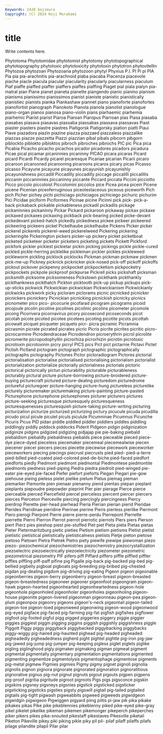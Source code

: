 ```yaml
---
Keywords: 2428 kojimura
Copyright: (C) 2024 Koji Murakami
---
```


# title

Write contents here.



 Phytotoma Phytotomidae phytotomist phytotomy phytotopographical phytotopography phytotoxic
phytotoxicity phytotoxin phytotron phytovitellin Phytozoa phytozoan Phytozoaria phytozoon phytyl Phyxius
P.I. PI Pi pi PIA Pia pia pia-arachnitis pia-arachnoid piaba
piacaba Piacenza piacevole piache piacle piacula piacular piacularity piacularly piacularness
piaculum Piaf piaffe piaffed piaffer piaffers piaffes piaffing Piaget pial
piala pialyn pia-matral pian Piane pianet pianeta pianette piangendo pianic
pianino pianism pianisms pianissimo pianissimos pianist pianiste pianistic pianistically pianistiec
pianists pianka Piankashaw piannet piano pianoforte pianofortes pianofortist pianograph Pianokoto
Pianola pianola pianolist pianologue piano-organ pianos pianosa piano-violin pians piarhaemic
piarhemia piarhemic Piarist piarist Piaroa Piaroan Piaropus Piarroan pias Piasa
piasaba piasabas piasava piasavas piassaba piassabas piassava piassavas Piast piaster
piasters piastre piastres Piatigorsk Piatigorsky piation piatti Piaui Piave piazadora
piazin piazine piazza piazzaed piazzaless piazzalike piazzas piazze piazzetta Piazzi
piazzian pibal pibals pibcorn pibgorn piblockto piblokto pibloktos pibroch pibroches
pibrochs PIC pic Pica pica Picabia Picacho picacho picachos picador
picadores picadors picadura Picae pical picamar picaninnies picaninny PICAO picara
picaras Picard picard Picardi Picardy picarel picaresque Picariae picarian Picarii
picaro picaroon picarooned picarooning picaroons picaros picary picas Picasso picasso
Picayune picayune picayunes picayunish picayunishly picayunishness piccadill Piccadilly piccadilly piccage
piccalilli piccalillis piccanin piccaninnies piccaninny piccante Piccard piccata Piccini picciotto
Picco piccolo piccoloist Piccolomini piccolos pice Picea picea picein Picene
picene Picenian piceoferruginous piceotestaceous piceous piceworth Pich pich Picher pichey
pichi pichiciago pichiciagos pichiciego pichuric pichurim Pici Picidae piciform Piciformes
Picinae picine Picinni pick pick- pick-a-back pickaback pickable pickableness pickadil
pickadils pickage pickaninnies pickaninny Pickar Pickard pickaroon pickaway pickax pickaxe
pickaxed pickaxes pickaxing pickback pick-bearing picked picke-devant pickedevant picked-hatch pickedly
pickedness pickee pickeer pickeered pickeering pickeers pickel Pickelhaube pickelhaube Pickens
Picker picker pickerel pickerels pickerel-weed pickerelweed Pickering pickering pickeringite Pickerington
pickers picker-up pickery picket picketboat picketed picketeer picketer picketers picketing
pickets Pickett Pickford pickfork pickier pickiest pickietar pickin picking pickings
pickle pickle-cured pickled pickle-herring picklelike pickleman pickler pickles pickleweed pickleworm
pickling picklock picklocks Pickman pickman pickmaw pickmen pick-me-up Pickney picknick
picknicker pick-nosed pick-off pickoff pickoffs pickout pickover pickpenny pickpocket pickpocketism
pickpocketry pickpockets pickpole pickproof pickpurse Pickrell picks pickshaft picksman picksmith
picksome picksomeness Pickstown pickthank pickthankly pickthankness pickthatch Pickton picktooth pick-up
pickup pickups pick-up-sticks pickwick Pickwickian pickwickian Pickwickianism Pickwickianly pickwicks pickwork
picky picloram piclorams picnic picnicked picnicker picnickers picnickery Picnickian picnicking
picnickish picnicky picnics picnometer pico pico- picocurie picofarad picogram picograms
picoid picojoule picolin picoline picolines picolinic picolins picometer picomole picong
Picorivera picornavirus picory picosecond picoseconds picot picotah picote picoted picotee
picotees picoting picotite picots picottah picowatt picquet picqueter picquets picr-
picra picramic Picramnia picrasmin picrate picrated picrates picric Picris picrite
picrites picritic picro- picrocarmine Picrodendraceae Picrodendron picroerythrin picrol picrolite picromerite
picropodophyllin picrorhiza picrorhizin picrotin picrotoxic picrotoxin picrotoxinin picry picryl PICS
pics Pict pict pictarnie Pictavi Pictet Pictish Pictland pictogram pictograph
pictographic pictographically pictographs pictography Pictones Pictor pictoradiogram Pictores pictorial pictorialisation
pictorialise pictorialised pictorialising pictorialism pictorialist pictorialization pictorialize pictorially pictorialness pictorials
pictoric pictorical pictorically pictun picturability picturable picturableness picturably pictural picture
picture-borrowing picture-broidered picture-buying picturecraft pictured picture-dealing picturedom picturedrome pictureful picturegoer
picture-hanging picture-hung pictureless picturelike picturely picturemaker picturemaking picture-painting picture-pasted Picturephone
picturephone picturephones picturer picturers pictures picture-seeking picturesque picturesquely picturesqueness picturesquenesses
picturesquish picture-taking picture-writing picturing picturization picturize picturized picturizing pictury picucule
picuda picudilla picudo picul picule piculet piculs piculule Picumninae Picumnus
Picunche Picuris Picus PID pidan piddle piddled piddler piddlers piddles
piddling piddlingly piddly piddock piddocks Piderit Pidgeon pidgin pidginization pidginize
pidgins pidgized pidgizing pidjajap pie pie-baking piebald piebaldism piebaldly piebaldness
piebalds piece pieceable pieced piece-dye piece-dyed pieceless piecemaker piecemeal piecemealwise
piecen piecener piecer piecers pieces piecette piecewise piecework pieceworker pieceworkers
piecing piecings piecrust piecrusts pied pied- pied-a-terre pied-billed pied-coated pied-colored
pied-de-biche pied-faced piedfort piedforts piedly Piedmont piedmont piedmontal Piedmontese piedmontite
piedmonts piedness pied-piping Piedra piedra piedroit pied-winged pie-eater pie-eyed pie-faced
Piefer piefort pieforts Piegan Piegari pie-gow piehouse pieing pieless pielet
pielike pielum Pielus piemag pieman piemarker Piemonte pien pienaar pienanny
piend pientao piepan pieplant pieplants piepoudre piepowder pieprint Pier pier
pierage Pierce pierce pierceable pierced Piercefield piercel pierceless piercent piercer
piercers pierces Pierceton Pierceville piercing piercingly piercingness Piercy pierdrop Pierette
pier-head pierhead Pieria Pierian pierian pierid Pieridae Pierides Pieridinae pieridine
Pierinae pierine Pieris pierless pierlike Piermont Piero pierogi Pierpont Pierre
pierre pierre-perdu Pierrepont Pierrette pierrette Pierro Pierron Pierrot pierrot pierrotic
pierrots Piers piers Pierson piert Pierz pies pieshop piest pie-stuffed
Piet piet Pieta pieta Pietas pietas Pieter Pietermaritzburg pietic pieties
Pietism pietism pietisms Pietist pietist pietistic pietistical pietistically pietisticalness pietists
Pietje pieton pietose pietoso Pietown Pietra Pietrek Pietro piety piewife
piewipe piewoman piezo piezo- piezochemical piezochemistries piezochemistry piezocrystallization piezoelectric piezoelectrically
piezoelectricity piezometer piezometric piezometrical piezometry PIF pifero piff Piffard piffero
piffle piffled piffler piffles piffling piff-paff pifine pig Pigalle pig-back
pig-backed pig-bed pig-bellied pigbelly pigboat pigboats pig-breeding pig-bribed pig-chested pigdan
pig-dealing pigdom pig-driving pig-eating Pigeon pigeon pigeonable pigeonberries pigeon-berry pigeonberry
pigeon-breast pigeon-breasted pigeon-breastedness pigeoneer pigeoner pigeonfoot pigeongram pigeon-hawk pigeon-hearted pigeonhearted
pigeonheartedness pigeon-hole pigeonhole pigeonholed pigeonholer pigeonholes pigeonholing pigeon-house pigeonite pigeon-livered
pigeonman pigeonneau pigeon-pea pigeon-plum pigeonpox pigeonry pigeons pigeon's-neck pigeontail pigeon-tailed
pigeon-toe pigeon-toed pigeonweed pigeonwing pigeon-wood pigeonwood pig-eyed pigface pig-faced pig-farming
pig-fat pigfish pigfishes pigflower pigfoot pig-footed pigful pigg pigged piggeries
piggery piggie piggier piggies piggiest piggin pigging piggins piggish piggishly
piggishness piggle Piggott Piggy piggy piggyback piggybacked piggybacking piggybacks piggy-wiggy
pig-haired pig-haunted pighead pig-headed pigheaded pigheadedly pigheadedness pigherd pight pightel
pightle pig-iron pig-jaw pig-jawed pig-jump pig-jumper pig-keeping pigless piglet piglets
piglike pigling piglinghood pigly pigmaker pigmaking pigman pigmeat pigment pigmental
pigmentally pigmentary pigmentation pigmentations pigmented pigmenting pigmentize pigmentolysis pigmentophage pigmentose
pigments pig-metal pigmew Pigmies pigmies Pigmy pigmy pignet pignoli pignolia
pignolis pignon pignora pignorate pignorated pignoration pignoratitious pignorative pignus pig-nut
pignut pignuts pigout pigouts pigpen pigpens pig-proof pigritia pigritude pigroot
pigroots Pigs pigs pigsconce pigskin pigskins pigsney pigsneys pigsnies pigstick
pigsticked pigsticker pigsticking pigsticks pigsties pigsty pigswill pigtail pig-tailed pigtailed
pigtails pig-tight pigwash pigweabbits pigweed pigweeds pigwidgeon pigwidgin pigwigeon Pigwiggen
pigyard piing piitis pi-jaw pik pika pikake pikakes pikas Pike
pike pikeblennies pikeblenny piked pike-eyed pike-gray pikel pikelet pikelike pikeman
pikemen pikemonger pikeperch pikeperches piker pikers pikes pike-snouted pikestaff pikestaves
Pikesville piketail Piketon Pikeville pikey piki piking pikle piky pil
pil- pilaf pilaff pilaffs pilafs pilage pilandite pilapil Pilar pilar
